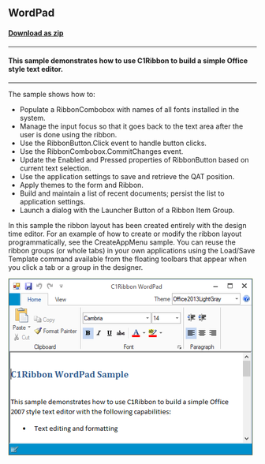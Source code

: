 ## WordPad
#### [Download as zip](https://grapecity.github.io/DownGit/#/home?url=https://github.com/GrapeCity/ComponentOne-WinForms-Samples/tree/master/NetFramework\Ribbon\VB\WordPad)
____
#### This sample demonstrates how to use C1Ribbon to build a simple Office style text editor.
____
The sample shows how to:

* Populate a RibbonCombobox with names of all fonts installed in the system.
* Manage the input focus so that it goes back to the text area after the user is done using the ribbon.
* Use the RibbonButton.Click event to handle button clicks.
* Use the RibbonCombobox.CommitChanges event.
* Update the Enabled and Pressed properties of RibbonButton based on current text selection.
* Use the application settings to save and retrieve the QAT position.
* Apply themes to the form and Ribbon.
* Build and maintain a list of recent documents; persist the list to application settings.
* Launch a dialog with the Launcher Button of a Ribbon Item Group.

In this sample the ribbon layout has been created entirely with the design time editor.
For an example of how to create or modify the ribbon layout programmatically, see the CreateAppMenu sample.
You can reuse the ribbon groups (or whole tabs) in your own applications using the Load/Save Template command available from the floating toolbars that appear when you click a tab or a group in the designer.

![screenshot](screenshot.png)
